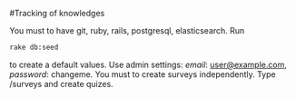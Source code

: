 #Tracking of knowledges

You must to have git, ruby, rails, postgresql, elasticsearch.
Run
```sh
rake db:seed
```
to create a default values.
Use admin settings: *email*: user@example.com, *password*: changeme.
You must to create surveys independently. Type /surveys and create quizes.
